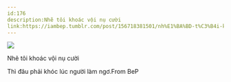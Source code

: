 ```yaml
---
id:176
description:Nhẽ tôi khoác vội nụ cười
link:https://iambep.tumblr.com/post/156718381501/nh%E1%BA%BD-t%C3%B4i-kho%C3%A1c-v%E1%BB%99i-n%E1%BB%A5-c%C6%B0%E1%BB%9Di-th%C3%AC-%C4%91%C3%A2u-ph%E1%BA%A3i-kh%C3%B3c-l%C3%BAc
---
```


![](https://64.media.tumblr.com/175ce5a2bab366f77dd13e5b5c7a2636/tumblr_okr8pljsjs1u3a9rjo1_500.jpg)

Nhẽ tôi khoác vội nụ cười

Thì đâu phải khóc lúc người làm ngơ.From BeP